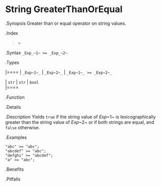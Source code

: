 # String GreaterThanOrEqual

.Synopsis
Greater than or equal operator on string values.

.Index
>=

.Syntax
`_Exp_~1~ >= _Exp_~2~`

.Types


|====
| `_Exp~1~_` | `_Exp~2~_` | `_Exp~1~_ >= _Exp~2~_` 

| `str`     |  `str`    | `bool`               
|====

.Function

.Details

.Description
Yields `true` if the string value of _Exp_~1~ is lexicographically greater
than the string value of _Exp_~2~ or if both strings are equal, and `false` otherwise.

.Examples
```rascal-shell
"abc" >= "abc";
"abcdef" >= "abc";
"defghi" >= "abcdef";
"a" >= "abc";
```

.Benefits

.Pitfalls

